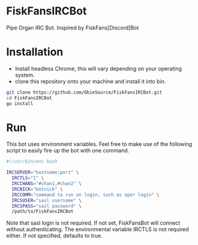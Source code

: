 # FiskFansIRCBot
Pipe Organ IRC Bot. Inspired by FiskFans[Discord]Bot

# Installation
- Install headless Chrome, this will vary depending on your operating system.
- clone this repository onto your machine and install it into bin.
```bash
git clone https://github.com/ObieSource/FiskFansIRCBot.git
cd FiskFansIRCBot
go install
```

# Run
This bot uses environment variables. Feel free to make use of the following script to easily fire up the bot with one command.
```bash
#!/usr/bin/env bash

IRCSERVER="hostname:port" \
  IRCTLS="1" \
  IRCCHANS="#chan1,#chan2" \
  IRCNICK="botnick" \
  IRCCOMM="command to run on login, such as oper login" \
  IRCSUSER="sasl username" \
  IRCSPASS="sasl password" \
  /path/to/FiskFansIRCBot

```
Note that sasl login is not required. If not set, FiskFansBot will connect without authenticating. The environmental variable IRCTLS is not required either. If not specified, defaults to true.
